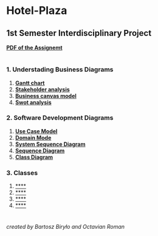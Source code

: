 
# Hotel-Plaza
## 1st Semester Interdisciplinary Project
  [**PDF of the Assignemt**](HotelPlaza.pdf)
# 
### 1. Understading Business Diagrams 
  1.  [**Gantt chart**]()
  2.  [**Stakeholder analysis**]()
  3.  [**Business canvas model**]()
  4.  [**Swot analysis**]()
### 2. Software Development Diagrams
  1.  [**Use Case Model**]()
  2.  [**Domain Mode**]()
  3.  [**System Sequence Diagram**]()
  4.  [**Sequence Diagram**]()
  5.  [**Class Diagram**]()
### 3. Classes
  1.  [****]()
  2.  [****]()
  3.  [****]()
  4.  [****]()
# 
###### created by Bartosz Biryło and Octavian Roman
